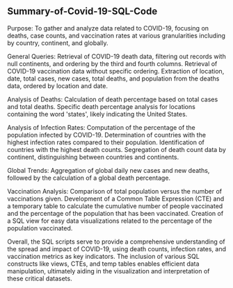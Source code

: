 ## Summary-of-Covid-19-SQL-Code

Purpose: To gather and analyze data related to COVID-19, focusing on deaths, case counts, and vaccination rates at various granularities including by country, continent, and globally.

General Queries:
Retrieval of COVID-19 death data, filtering out records with null continents, and ordering by the third and fourth columns.
Retrieval of COVID-19 vaccination data without specific ordering.
Extraction of location, date, total cases, new cases, total deaths, and population from the deaths data, ordered by location and date.

Analysis of Deaths:
Calculation of death percentage based on total cases and total deaths.
Specific death percentage analysis for locations containing the word 'states', likely indicating the United States.

Analysis of Infection Rates:
Computation of the percentage of the population infected by COVID-19.
Determination of countries with the highest infection rates compared to their population.
Identification of countries with the highest death counts.
Segregation of death count data by continent, distinguishing between countries and continents.

Global Trends:
Aggregation of global daily new cases and new deaths, followed by the calculation of a global death percentage.

Vaccination Analysis:
Comparison of total population versus the number of vaccinations given.
Development of a Common Table Expression (CTE) and a temporary table to calculate the cumulative number of people vaccinated and the percentage of the population that has been vaccinated.
Creation of a SQL view for easy data visualizations related to the percentage of the population vaccinated.

Overall, the SQL scripts serve to provide a comprehensive understanding of the spread and impact of COVID-19, using death counts, infection rates, and vaccination metrics as key indicators. The inclusion of various SQL constructs like views, CTEs, and temp tables enables efficient data manipulation, ultimately aiding in the visualization and interpretation of these critical datasets.
